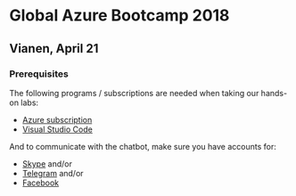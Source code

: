 # Global Azure Bootcamp 2018

## Vianen, April 21

### Prerequisites

The following programs / subscriptions are needed when taking our hands-on labs:

- [Azure subscription](https://azure.microsoft.com/en-us/free/)
- [Visual Studio Code](https://code.visualstudio.com/)

And to communicate with the chatbot, make sure you have accounts for:

- [Skype](https://www.skype.com/en/) and/or
- [Telegram](https://telegram.org/) and/or
- [Facebook](https://www.facebook.com)
